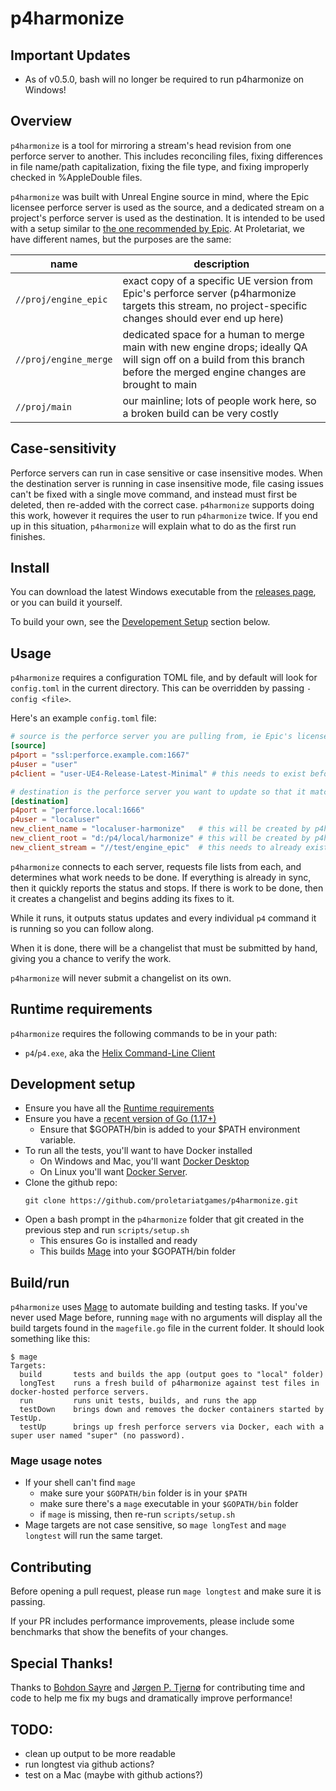 # p4harmonize

## Important Updates

- As of v0.5.0, bash will no longer be required to run p4harmonize on Windows!

## Overview

`p4harmonize` is a tool for mirroring a stream's head revision from one perforce server to another. This includes reconciling files, fixing differences in file name/path capitalization, fixing the file type, and fixing improperly checked in %AppleDouble files.

`p4harmonize` was built with Unreal Engine source in mind, where the Epic licensee perforce server is used as the source, and a dedicated stream on a project's perforce server is used as the destination. It is intended to be used with a setup similar to [the one recommended by Epic](https://docs.unrealengine.com/4.26/en-US/ProgrammingAndScripting/ProgrammingWithCPP/DownloadingSourceCode/UpdatingSourceCode/#integrating,merging,andbranching). At Proletariat, we have different names, but the purposes are the same:

name | description
--- | ---
`//proj/engine_epic` | exact copy of a specific UE version from Epic's perforce server (p4harmonize targets this stream, no project-specific changes should ever end up here)
`//proj/engine_merge` | dedicated space for a human to merge main with new engine drops; ideally QA will sign off on a build from this branch before the merged engine changes are brought to main
`//proj/main` | our mainline; lots of people work here, so a broken build can be very costly

## Case-sensitivity

Perforce servers can run in case sensitive or case insensitive modes. When the destination server is running in case insensitive mode, file casing issues can't be fixed with a single move command, and instead must first be deleted, then re-added with the correct case. `p4harmonize` supports doing this work, however it requires the user to run `p4harmonize` twice. If you end up in this situation, `p4harmonize` will explain what to do as the first run finishes.

## Install

You can download the latest Windows executable from the [releases page](https://github.com/proletariatgames/p4harmonize/releases), or you can build it yourself.

To build your own, see the [Developement Setup](#development-setup) section below.

## Usage

`p4harmonize` requires a configuration TOML file, and by default will look for `config.toml` in the current directory. This can be overridden by passing `-config <file>`.

Here's an example `config.toml` file:

```toml
# source is the perforce server you are pulling from, ie Epic's licensee server.
[source]
p4port = "ssl:perforce.example.com:1667"
p4user = "user"
p4client = "user-UE4-Release-Latest-Minimal" # this needs to exist before running p4harmonize

# destination is the perforce server you want to update so that it matches the source
[destination]
p4port = "perforce.local:1666"
p4user = "localuser"
new_client_name = "localuser-harmonize"   # this will be created by p4harmonize
new_client_root = "d:/p4/local/harmonize" # this will be created by p4harmonize
new_client_stream = "//test/engine_epic"  # this needs to already exist
```

`p4harmonize` connects to each server, requests file lists from each, and determines what work needs to be done. If everything is already in sync, then it quickly reports the status and stops. If there is work to be done, then it creates a changelist and begins adding its fixes to it.

While it runs, it outputs status updates and every individual `p4` command it is running so you can follow along.

When it is done, there will be a changelist that must be submitted by hand, giving you a chance to verify the work.

`p4harmonize` will never submit a changelist on its own.

## Runtime requirements

`p4harmonize` requires the following commands to be in your path:

- `p4`/`p4.exe`, aka the [Helix Command-Line Client](https://www.perforce.com/downloads/helix-command-line-client-p4)

## Development setup

- Ensure you have all the [Runtime requirements](#runtime-requirements)
- Ensure you have a [recent version of Go (1.17+)](https://go.dev/dl/)
  - Ensure that $GOPATH/bin is added to your $PATH environment variable.
- To run all the tests, you'll want to have Docker installed
  - On Windows and Mac, you'll want [Docker Desktop](https://www.docker.com/products/docker-desktop)
  - On Linux you'll want [Docker Server](https://docs.docker.com/engine/install/#server).
- Clone the github repo:
  ```text
  git clone https://github.com/proletariatgames/p4harmonize.git
  ```
- Open a bash prompt in the `p4harmonize` folder that git created in the previous step and run `scripts/setup.sh`
  - This ensures Go is installed and ready
  - This builds [Mage](https://magefile.org) into your $GOPATH/bin folder

## Build/run

`p4harmonize` uses [Mage](https://magefile.org) to automate building and testing tasks. If you've never used Mage before, running `mage` with no arguments will display all the build targets found in the `magefile.go` file in the current folder. It should look something like this:

```text
$ mage
Targets:
  build       tests and builds the app (output goes to "local" folder)
  longTest    runs a fresh build of p4harmonize against test files in docker-hosted perforce servers.
  run         runs unit tests, builds, and runs the app
  testDown    brings down and removes the docker containers started by TestUp.
  testUp      brings up fresh perforce servers via Docker, each with a super user named "super" (no password).
```

### Mage usage notes

- If your shell can't find `mage`
  - make sure your `$GOPATH/bin` folder is in your `$PATH`
  - make sure there's a `mage` executable in your `$GOPATH/bin` folder
  - if `mage` is missing, then re-run `scripts/setup.sh`
- Mage targets are not case sensitive, so `mage longTest` and `mage longtest` will run the same target.

## Contributing

Before opening a pull request, please run `mage longtest` and make sure it is passing.

If your PR includes performance improvements, please include some benchmarks that show the benefits of your changes.

## Special Thanks!

Thanks to [Bohdon Sayre](https://github.com/bohdon) and [Jørgen P. Tjernø](https://github.com/jorgenpt) for contributing time and code to help me fix my bugs and dramatically improve performance!

## TODO:

- clean up output to be more readable
- run longtest via github actions?
- test on a Mac (maybe with github actions?)

